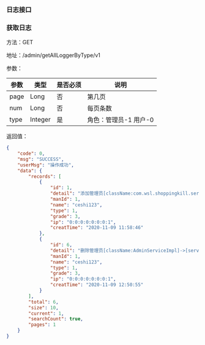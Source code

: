 ### 日志接口
### 获取日志
方法：GET

地址：/admin/getAllLoggerByType/v1

参数：

|参数|类型|是否必须|说明|
|---|---|---|---|
|page|Long|否|第几页|
|num|Long|否|每页条数|
|type|Integer|是|角色：管理员-1 用户-0|

返回值：

```json
{
    "code": 0,
    "msg": "SUCCESS",
    "userMsg": "操作成功",
    "data": {
        "records": [
            {
                "id": 1,
                "detail": "添加管理员[className:com.wsl.shoppingkill.serviceImpl.AdminServiceImpl]",
                "manId": 1,
                "name": "ceshi123",
                "type": 1,
                "grade": 3,
                "ip": "0:0:0:0:0:0:0:1",
                "creatTime": "2020-11-09 11:58:46"
            },
            {
                "id": 6,
                "detail": "删除管理员[className:AdminServiceImpl]->[serviceImpladmin]",
                "manId": 1,
                "name": "ceshi123",
                "type": 1,
                "grade": 3,
                "ip": "0:0:0:0:0:0:0:1",
                "creatTime": "2020-11-09 12:50:55"
            }
        ],
        "total": 6,
        "size": 10,
        "current": 1,
        "searchCount": true,
        "pages": 1
    }
}

```

